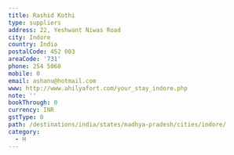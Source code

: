 ```yaml
---
title: Rashid Kothi
type: suppliers
address: 22, Yeshwant Niwas Road
city: Indore
country: India
postalCode: 452 003
areaCode: '731'
phone: 254 5060
mobile: 0
email: ashanu@hotmail.com
www: http://www.ahilyafort.com/your_stay_indore.php
note: ''
bookThrough: 0
currency: INR
gstType: 0
path: /destinations/india/states/madhya-pradesh/cities/indore/
category:
  - H
---
```


